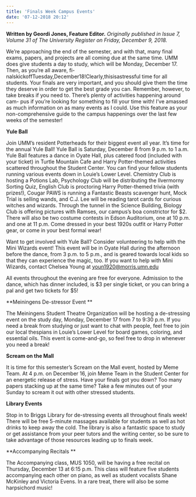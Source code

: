 ```yaml
---
title: 'Finals Week Campus Events'
date: '07-12-2018 20:12'
---
```


**Written by Geordi Jones, Feature Editor.** _Originally published in Issue 7, Volume 31 of The University Register on Friday, December 9, 2018._

We’re approaching the end of the semester, and with that, many final exams, papers, and projects are all coming due at the same time. UMM does give students a day to study, which will be Monday, December 17. Then, as you’re all aware, fi- nalskickoffTuesday,December18!Clearly,thisisastressful time for all students. Your finals are very important, and you should give them the time they deserve in order to get the best grade you can. Remember, however, to take breaks if you need to. There’s plenty of activities happening around cam- pus if you’re looking for something to fill your time with! I’ve amassed as much information on as many events as I could. Use this feature as your non-comprehensive guide to the campus happenings over the last few weeks of the semester!

**Yule Ball**

Join UMM’s resident Potterheads for their biggest event all year. It’s time for the annual Yule Ball! Yule Ball is Saturday, December 8 from 9 p.m. to 1 a.m. Yule Ball features a dance in Oyate Hall, plus catered food (included with your ticket) in Turtle Mountain Cafe and Harry Potter-themed activities scattered throughout the Student Center. You can find your fellow students running various events down in Louie’s Lower Level. Chemistry Club is hosting a Potions Lab, Psychology Club will be distributing the Ilvermorny Sorting Quiz, English Club is proctoring Harry Potter-themed trivia (with prizes!), Cougar PAWS is running a Fantastic Beasts scavenger hunt, Mock Trial is selling wands, and C.J. Lee will be reading tarot cards for curious witches and wizards. Through the tunnel in the Science Building, Biology Club is offering pictures with Ramses, our campus’s boa constrictor for $2. There will also be two costume contests in Edson Auditorium, one at 10 p.m. and one at 11 p.m. Come dressed in your best 1920s outfit or Harry Potter gear, or come in your best formal wear!

Want to get involved with Yule Ball? Consider volunteering to help with the Mini Wizards event! This event will be in Oyate Hall during the afternoon before the dance, from 3 p.m. to 5 p.m., and is geared towards local kids so that they can experience the magic, too. If you want to help with Mini Wizards, contact Chelsea Young at youn1920@morris.umn.edu

All events throughout the evening are free for everyone. Admission to the dance, which has dinner included, is $3 per single ticket, or you can bring a pal and get two tickets for $5!

**Meiningens De-stressor Event **

The Meiningens Student Theatre Organization will be hosting a de-stressing event on the study day, Monday, December 17 from 7 to 9:30 p.m. If you need a break from studying or just want to chat with people, feel free to join our local thespians in Louie’s Lower Level for board games, coloring, and essential oils. This event is come-and-go, so feel free to drop in whenever you need a break!

**Scream on the Mall**

It is time for this semester’s Scream on the Mall event, hosted by Meme Team. At 4 p.m. on December 16, join Meme Team in the Student Center for an energetic release of stress. Have your finals got you down? Too many papers stacking up at the same time? Take a few minutes out of your Sunday to scream it out with other stressed students. 

**Library Events**

Stop in to Briggs Library for de-stressing events all throughout finals week! There will be free 5-minute massages available for students as well as hot drinks to keep away the cold. The library is also a fantastic space to study or get assistance from your peer tutors and the writing center, so be sure to take advantage of those resources leading up to finals week. 

**Accompanying Recitals **

The Accompanying class, MUS 1050, will be having a free recital on Thursday, December 13 at 6:15 p.m. This class will feature five students accompanying each other on piano, as well as student vocalists Shane McKinley and Victoria Evens. In a rare treat, there will also be some harpsichord music!
